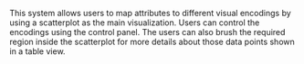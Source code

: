 This system allows users to map attributes to different visual encodings by using a scatterplot as the main visualization.
Users can control the encodings using the control panel. The users can also brush the required region inside the scatterplot for more details about those data points shown in a table view.
